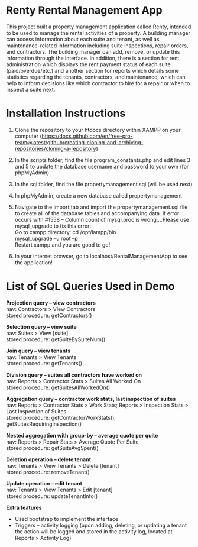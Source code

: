 # Renty Rental Management App

This project built a property management application called Renty, intended to be used to manage the rental activities of a property. A building manager can access information about each suite and tenant, as well as maintenance-related information including suite inspections, repair orders, and contractors. The building manager can add, remove, or update this information through the interface. In addition, there is a section for rent administration which displays the rent payment status of each suite (paid/overdue/etc.) and another section for reports which details some statistics regarding the tenants, contractors, and maintenance, which can help to inform decisions like which contractor to hire for a repair or when to inspect a suite next. 

# Installation Instructions

1) Clone the repository to your htdocs directory within XAMPP on your computer (https://docs.github.com/en/free-pro-team@latest/github/creating-cloning-and-archiving-repositories/cloning-a-repository) 

2) In the scripts folder, find the file program_constants.php and edit lines 3 and 5 to update the database username and password to your own (for phpMyAdmin)

3) In the sql folder, find the file propertymanagement.sql (will be used next) 

4) In phpMyAdmin, create a new database called propertymanagement 

5) Navigate to the Import tab and import the propertymanagement.sql file to create all of the database tables and accompanying data. If error occurs with #1558 – Column count of mysql.proc is wrong....Please use mysql_upgrade to fix this error:  
Go to xampp directory: cd /opt/lampp/bin  
mysql_upgrade –u root –p  
Restart xampp and you are good to go!  

9) In your internet browser, go to localhost/RentalManagementApp to see the application! 

# List of SQL Queries Used in Demo

**Projection query – view contractors**  
nav: Contractors > View Contractors  
stored procedure: getContractors() 

**Selection query – view suite**  
nav: Suites > View [suite]  
stored procedure: getSuiteBySuiteNum() 

**Join query – view tenants**  
nav: Tenants > View Tenants  
stored procedure: getTenants() 

**Division query – suites all contractors have worked on**  
nav: Reports > Contractor Stats > Suites All Worked On  
stored procedure: getSuitesAllWorkedOn() 

**Aggregation query – contractor work stats, last inspection of suites**  
nav: Reports > Contractor Stats > Work Stats; Reports > Inspection Stats > Last Inspection of Suites   
stored procedure: getContractorWorkStats(); getSuitesRequiringInspection() 

**Nested aggregation with group-by – average quote per quite**  
nav: Reports > Repair Stats > Average Quote Per Suite  
stored procedure: getSuiteAvgSpent() 

**Deletion operation – delete tenant**  
nav:  Tenants > View Tenants > Delete [tenant]  
stored procedure: removeTenant() 

**Update operation – edit tenant**  
nav:  Tenants > View Tenants > Edit [tenant]  
stored procedure: updateTenantInfo() 

**Extra features**  
- Used bootstrap to implement the interface 
- Triggers – activity logging (upon adding, deleting, or updating a tenant the action will be logged and stored in the activity log, located at Reports > Activity Log) 
